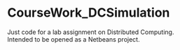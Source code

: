 CourseWork_DCSimulation
====================
Just code for a lab assignment on Distributed Computing.  
Intended to be opened as a Netbeans project.  
